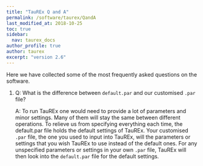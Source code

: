 ```yaml
---
title: "TauREx Q and A"
permalink: /software/taurex/QandA
last_modified_at: 2018-10-25
toc: true
sidebar:
  nav: taurex_docs
author_profile: true
author: taurex
excerpt: "version 2.6"
---
```


Here we have collected some of the most frequently asked questions on the software. 

1. Q: What is the difference between `default.par` and our customised `.par` file? 
   
   A: To run TauREx one would need to provide a lot of parameters and minor settings. Many of them will stay the same between different operations. To relieve us from specifying everything each time, the default.par file holds the default settings of TauREx. Your customised `.par` file, the one you used to input into TauREx, will the parameters or settings that you wish TauREx to use instead of the default ones. For any unspecified parameters or settings in your own `.par` file, TauREx will then look into the `default.par` file for the default settings.  
